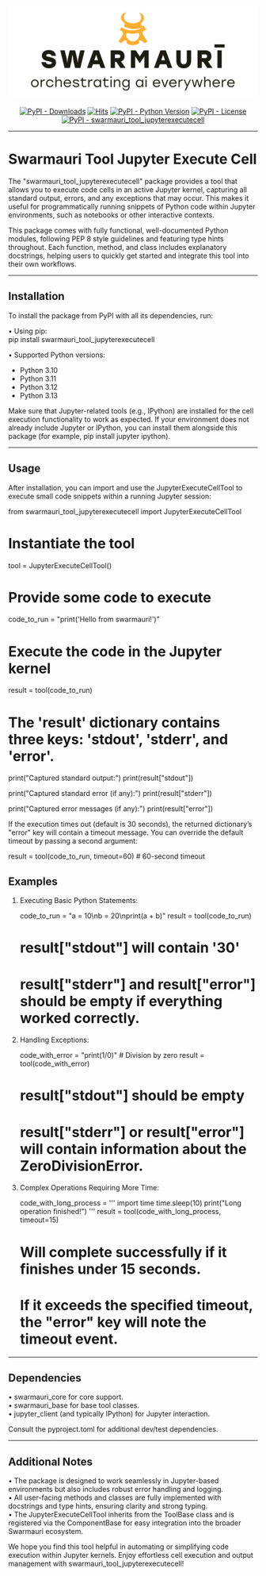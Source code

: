
![Swamauri Logo](https://github.com/swarmauri/swarmauri-sdk/blob/3d4d1cfa949399d7019ae9d8f296afba773dfb7f/assets/swarmauri.brand.theme.svg)

<p align="center">
    <a href="https://pypi.org/project/swarmauri_tool_jupyterexecutecell/">
        <img src="https://img.shields.io/pypi/dm/swarmauri_tool_jupyterexecutecell" alt="PyPI - Downloads"/></a>
    <a href="https://hits.sh/github.com/swarmauri/swarmauri-sdk/tree/master/pkgs/community/swarmauri_tool_jupyterexecutecell/">
        <img alt="Hits" src="https://hits.sh/github.com/swarmauri/swarmauri-sdk/tree/master/pkgs/community/swarmauri_tool_jupyterexecutecell.svg"/></a>
    <a href="https://pypi.org/project/swarmauri_tool_jupyterexecutecell/">
        <img src="https://img.shields.io/pypi/pyversions/swarmauri_tool_jupyterexecutecell" alt="PyPI - Python Version"/></a>
    <a href="https://pypi.org/project/swarmauri_tool_jupyterexecutecell/">
        <img src="https://img.shields.io/pypi/l/swarmauri_tool_jupyterexecutecell" alt="PyPI - License"/></a>
    <a href="https://pypi.org/project/swarmauri_tool_jupyterexecutecell/">
        <img src="https://img.shields.io/pypi/v/swarmauri_tool_jupyterexecutecell?label=swarmauri_tool_jupyterexecutecell&color=green" alt="PyPI - swarmauri_tool_jupyterexecutecell"/></a>
</p>

---

# Swarmauri Tool Jupyter Execute Cell

The "swarmauri_tool_jupyterexecutecell" package provides a tool that allows you to execute code cells in an active Jupyter kernel, capturing all standard output, errors, and any exceptions that may occur. This makes it useful for programmatically running snippets of Python code within Jupyter environments, such as notebooks or other interactive contexts.

This package comes with fully functional, well-documented Python modules, following PEP 8 style guidelines and featuring type hints throughout. Each function, method, and class includes explanatory docstrings, helping users to quickly get started and integrate this tool into their own workflows.

---

## Installation

To install the package from PyPI with all its dependencies, run:

• Using pip:  
  pip install swarmauri_tool_jupyterexecutecell

• Supported Python versions:  
  - Python 3.10  
  - Python 3.11  
  - Python 3.12  
  - Python 3.13  

Make sure that Jupyter-related tools (e.g., IPython) are installed for the cell execution functionality to work as expected. If your environment does not already include Jupyter or IPython, you can install them alongside this package (for example, pip install jupyter ipython).

---

## Usage

After installation, you can import and use the JupyterExecuteCellTool to execute small code snippets within a running Jupyter session:

from swarmauri_tool_jupyterexecutecell import JupyterExecuteCellTool

# Instantiate the tool
tool = JupyterExecuteCellTool()

# Provide some code to execute
code_to_run = "print('Hello from swarmauri!')"

# Execute the code in the Jupyter kernel
result = tool(code_to_run)

# The 'result' dictionary contains three keys: 'stdout', 'stderr', and 'error'.
print("Captured standard output:")
print(result["stdout"])

print("Captured standard error (if any):")
print(result["stderr"])

print("Captured error messages (if any):")
print(result["error"])

If the execution times out (default is 30 seconds), the returned dictionary’s "error" key will contain a timeout message. You can override the default timeout by passing a second argument:

result = tool(code_to_run, timeout=60)  # 60-second timeout

## Examples

1. Executing Basic Python Statements:

   code_to_run = "a = 10\nb = 20\nprint(a + b)"
   result = tool(code_to_run)
   # result["stdout"] will contain '30'
   # result["stderr"] and result["error"] should be empty if everything worked correctly.

2. Handling Exceptions:

   code_with_error = "print(1/0)"  # Division by zero
   result = tool(code_with_error)
   # result["stdout"] should be empty
   # result["stderr"] or result["error"] will contain information about the ZeroDivisionError.

3. Complex Operations Requiring More Time:

   code_with_long_process = '''
import time
time.sleep(10)
print("Long operation finished!")
'''
   result = tool(code_with_long_process, timeout=15)
   # Will complete successfully if it finishes under 15 seconds.
   # If it exceeds the specified timeout, the "error" key will note the timeout event.

---

## Dependencies

• swarmauri_core for core support.  
• swarmauri_base for base tool classes.  
• jupyter_client (and typically IPython) for Jupyter interaction.  

Consult the pyproject.toml for additional dev/test dependencies.  

---

## Additional Notes

• The package is designed to work seamlessly in Jupyter-based environments but also includes robust error handling and logging.  
• All user-facing methods and classes are fully implemented with docstrings and type hints, ensuring clarity and strong typing.  
• The JupyterExecuteCellTool inherits from the ToolBase class and is registered via the ComponentBase for easy integration into the broader Swarmauri ecosystem.  

We hope you find this tool helpful in automating or simplifying code execution within Jupyter kernels. Enjoy effortless cell execution and output management with swarmauri_tool_jupyterexecutecell!
